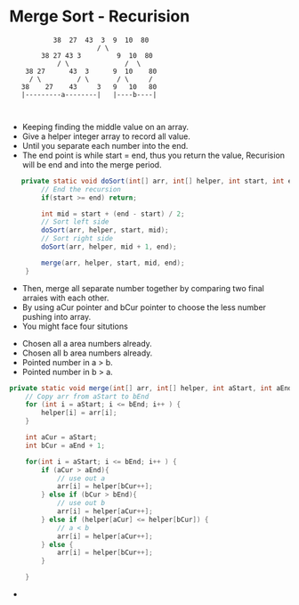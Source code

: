 # Merge Sort - Recurision

```
           38  27  43  3  9  10  80
                      / \
        38 27 43 3         9  10  80
            / \              /  \
    38 27      43  3      9  10    80
     / \         / \       / \     /
   38    27    43     3   9   10   80
   |---------a--------|   |----b----|

   
```

- Keeping finding the middle value on an array.
- Give a helper integer array to record all value.
- Until you separate each number into the end.
- The end point is while start = end, thus you return the value, Recurision will be end and into the merge period.


```java
   private static void doSort(int[] arr, int[] helper, int start, int end) {
        // End the recursion
        if(start >= end) return;

        int mid = start + (end - start) / 2;
        // Sort left side
        doSort(arr, helper, start, mid);
        // Sort right side
        doSort(arr, helper, mid + 1, end);

        merge(arr, helper, start, mid, end);
    }
```


- Then, merge all separate number together by comparing two final arraies with each other.
- By using aCur pointer and bCur pointer to choose the less number pushing into array.
- You might face four situtions
* Chosen all a area numbers already.
* Chosen all b area numbers already.
* Pointed number in a > b.
* Pointed number in b > a.

```java
private static void merge(int[] arr, int[] helper, int aStart, int aEnd, int bEnd) {
    // Copy arr from aStart to bEnd
    for (int i = aStart; i <= bEnd; i++ ) {
        helper[i] = arr[i];
    }

    int aCur = aStart;
    int bCur = aEnd + 1;

    for(int i = aStart; i <= bEnd; i++ ) {
        if (aCur > aEnd){
            // use out a
            arr[i] = helper[bCur++];
        } else if (bCur > bEnd){
            // use out b
            arr[i] = helper[aCur++];
        } else if (helper[aCur] <= helper[bCur]) {
            // a < b
            arr[i] = helper[aCur++];
        } else {
            arr[i] = helper[bCur++];
        }

    }
```
-  


